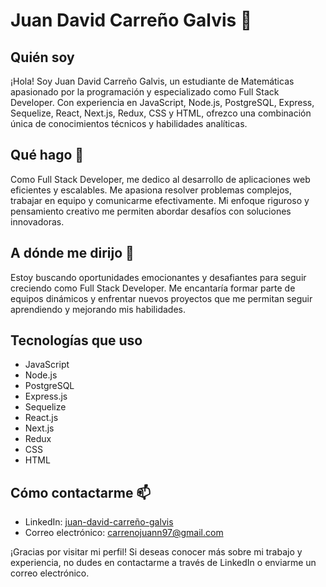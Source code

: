# Juan David Carreño Galvis 👋

## Quién soy
¡Hola! Soy Juan David Carreño Galvis, un estudiante de Matemáticas apasionado por la programación y especializado como Full Stack Developer. Con experiencia en JavaScript, Node.js, PostgreSQL, Express, Sequelize, React, Next.js, Redux, CSS y HTML, ofrezco una combinación única de conocimientos técnicos y habilidades analíticas.

## Qué hago  👀
Como Full Stack Developer, me dedico al desarrollo de aplicaciones web eficientes y escalables. Me apasiona resolver problemas complejos, trabajar en equipo y comunicarme efectivamente. Mi enfoque riguroso y pensamiento creativo me permiten abordar desafíos con soluciones innovadoras.

## A dónde me dirijo 💞️
Estoy buscando oportunidades emocionantes y desafiantes para seguir creciendo como Full Stack Developer. Me encantaría formar parte de equipos dinámicos y enfrentar nuevos proyectos que me permitan seguir aprendiendo y mejorando mis habilidades.

## Tecnologías que uso
- JavaScript
- Node.js
- PostgreSQL
- Express.js
- Sequelize
- React.js
- Next.js
- Redux
- CSS
- HTML

## Cómo contactarme 📫
- LinkedIn: [juan-david-carreño-galvis](https://www.linkedin.com/in/juan-david-carre%C3%B1o-galvis-90286a26a/)
- Correo electrónico: carrenojuann97@gmail.com

¡Gracias por visitar mi perfil! Si deseas conocer más sobre mi trabajo y experiencia, no dudes en contactarme a través de LinkedIn o enviarme un correo electrónico.


